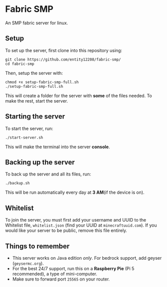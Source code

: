 # Fabric SMP
An SMP fabric server for linux.

## Setup
To set up the server, first clone into this repository using:
```
git clone https://github.com/entity12208/fabric-smp/
cd fabric-smp
```
Then, setup the server with:
```
chmod +x setup-fabric-smp-full.sh
./setup-fabric-smp-full.sh
```
This will create a folder for the server with **some** of the files needed. To make the rest, start the server.
## Starting the server
To start the server, run:
```
./start-server.sh
```
This will make the terminal into the server **console**.
## Backing up the server
To back up the server and all its files, run:
```
./backup.sh
```
This will be run automatically every day at **3 AM**(if the device is on).
## Whitelist
To join the server, you must first add your username and UUID to the Whitelist file, `whitelist.json` (find your UUID at `minecraftuuid.com`). If you would like your server to be public, remove this file entirely.
## Things to remember
* This server works on Java edition *only*. For bedrock support, add geyser (`geysermc.org`).
* For the best 24/7 support, run this on a **Raspberry Pie** (Pi 5 recommended), a type of mini-computer.
* Make sure to forward port `25565` on your router.
